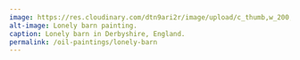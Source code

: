 ```yaml
---
image: https://res.cloudinary.com/dtn9ari2r/image/upload/c_thumb,w_200,g_face/v1533839271/oils/lonely_barn.jpg
alt-image: Lonely barn painting.
caption: Lonely barn in Derbyshire, England.
permalink: /oil-paintings/lonely-barn
---  
```

